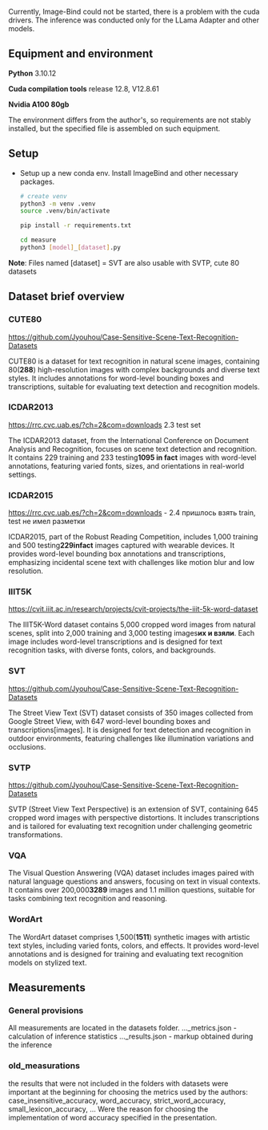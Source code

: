Currently, Image-Bind could not be started, there is a problem with the cuda drivers. The inference was conducted only for the LLama Adapter and other models.


## Equipment and environment

**Python** 3.10.12

**Cuda compilation tools** release 12.8, V12.8.61

**Nvidia A100 80gb**

The environment differs from the author's, so requirements are not stably installed, but the specified file is assembled on such equipment.


## Setup

* Setup up a new conda env. Install ImageBind and other necessary packages.
  ```bash
  # create venv
  python3 -m venv .venv
  source .venv/bin/activate

  pip install -r requirements.txt

  cd measure
  python3 [model]_[dataset].py
  ```

**Note**:
Files named [dataset] = SVT are also usable with SVTP, cute 80 datasets

## Dataset brief overview

### CUTE80
https://github.com/Jyouhou/Case-Sensitive-Scene-Text-Recognition-Datasets

CUTE80 is a dataset for text recognition in natural scene images, containing 80(**288**) high-resolution images with complex backgrounds and diverse text styles. It includes annotations for word-level bounding boxes and transcriptions, suitable for evaluating text detection and recognition models.

### ICDAR2013
https://rrc.cvc.uab.es/?ch=2&com=downloads 2.3 test set

The ICDAR2013 dataset, from the International Conference on Document Analysis and Recognition, focuses on scene text detection and recognition. It contains 229 training and 233 testing**1095 in fact** images with word-level annotations, featuring varied fonts, sizes, and orientations in real-world settings.

### ICDAR2015
https://rrc.cvc.uab.es/?ch=2&com=downloads - 2.4 пришлось взять train, test не имел разметки

ICDAR2015, part of the Robust Reading Competition, includes 1,000 training and 500 testing**229infact** images captured with wearable devices. It provides word-level bounding box annotations and transcriptions, emphasizing incidental scene text with challenges like motion blur and low resolution.

### IIIT5K
https://cvit.iiit.ac.in/research/projects/cvit-projects/the-iiit-5k-word-dataset

The IIIT5K-Word dataset contains 5,000 cropped word images from natural scenes, split into 2,000 training and 3,000 testing images**их и взяли**. Each image includes word-level transcriptions and is designed for text recognition tasks, with diverse fonts, colors, and backgrounds.

### SVT
https://github.com/Jyouhou/Case-Sensitive-Scene-Text-Recognition-Datasets

The Street View Text (SVT) dataset consists of 350 images collected from Google Street View, with 647 word-level bounding boxes and transcriptions[images]. It is designed for text detection and recognition in outdoor environments, featuring challenges like illumination variations and occlusions.

### SVTP
https://github.com/Jyouhou/Case-Sensitive-Scene-Text-Recognition-Datasets

SVTP (Street View Text Perspective) is an extension of SVT, containing 645 cropped word images with perspective distortions. It includes transcriptions and is tailored for evaluating text recognition under challenging geometric transformations.

### VQA

The Visual Question Answering (VQA) dataset includes images paired with natural language questions and answers, focusing on text in visual contexts. It contains over 200,000**3289** images and 1.1 million questions, suitable for tasks combining text recognition and reasoning.

### WordArt
The WordArt dataset comprises 1,500(**1511**) synthetic images with artistic text styles, including varied fonts, colors, and effects. It provides word-level annotations and is designed for training and evaluating text recognition models on stylized text.


## Measurements

### General provisions

All measurements are located in the datasets folder.
..._metrics.json - calculation of inference statistics
..._results.json - markup obtained during the inference


### old_measurations
the results that were not included in the folders with datasets were important at the beginning for choosing the metrics used by the authors: case_insensitive_accuracy, word_accuracy, strict_word_accuracy, small_lexicon_accuracy, ...
Were the reason for choosing the implementation of word accuracy specified in the presentation.
